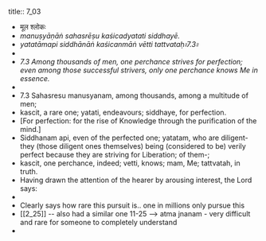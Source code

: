 title:: 7_03

- मूल श्लोकः
- _manuṣyāṇāṅ sahasrēṣu kaśicadyatati siddhayē._
- _yatatāmapi siddhānāṅ kaśicanmāṅ vētti tattvataḥ৷৷7.3৷৷_
-
- _7.3 Among thousands of men, one perchance strives for perfection; even among those successful strivers, only one perchance knows Me in essence._
-
- 7.3 Sahasresu manusyanam, among thousands, among a multitude of men;
- kascit, a rare one; yatati, endeavours; siddhaye, for perfection.
- [For perfection: for the rise of Knowledge through the purification of the mind.]
- Siddhanam api, even of the perfected one; yatatam, who are diligent-they (those diligent ones themselves) being (considered to be) verily perfect because they are striving for Liberation; of them-;
- kascit, one perchance, indeed; vetti, knows; mam, Me; tattvatah, in truth.
- Having drawn the attention of the hearer by arousing interest, the Lord says:
-
- Clearly says how rare this pursuit is.. one in millions only pursue this
- [[2_25]] -- also had a similar one 11-25 --> atma jnanam - very difficult and rare for someone to completely understand
-
